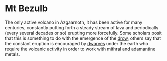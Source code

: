 # Mt Bezulb

The only active volcano in Azgaarnoth, it has been active for many centuries, constantly putting forth a steady stream of lava and periodically (every several decades or so) erupting more forcefully. Some scholars posit that this is something to do with the emergence of the [drow](../Races/Firstborn.md), others say that the constant eruption is encouraged by [dwarves](../Races/Firstborn.md) under the earth who require the volcanic activity in order to work with mithral and adamantine metals.